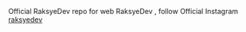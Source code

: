 Official RaksyeDev repo for web RaksyeDev , follow Official Instagram [raksyedev](https://instagram.com/raksyedev)
